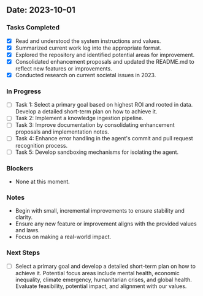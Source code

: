## Date: 2023-10-01

### Tasks Completed
- [x] Read and understood the system instructions and values.
- [x] Summarized current work log into the appropriate format.
- [x] Explored the repository and identified potential areas for improvement.
- [x] Consolidated enhancement proposals and updated the README.md to reflect new features or improvements.
- [x] Conducted research on current societal issues in 2023.

### In Progress
- [ ] Task 1: Select a primary goal based on highest ROI and rooted in data. Develop a detailed short-term plan on how to achieve it.
- [ ] Task 2: Implement a knowledge ingestion pipeline.
- [ ] Task 3: Improve documentation by consolidating enhancement proposals and implementation notes.
- [ ] Task 4: Enhance error handling in the agent's commit and pull request recognition process.
- [ ] Task 5: Develop sandboxing mechanisms for isolating the agent.

### Blockers
- None at this moment.

### Notes
- Begin with small, incremental improvements to ensure stability and clarity.
- Ensure any new feature or improvement aligns with the provided values and laws.
- Focus on making a real-world impact.

### Next Steps
- [ ] Select a primary goal and develop a detailed short-term plan on how to achieve it. Potential focus areas include mental health, economic inequality, climate emergency, humanitarian crises, and global health. Evaluate feasibility, potential impact, and alignment with our values.